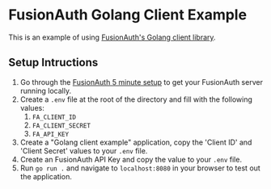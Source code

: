 # FusionAuth Golang Client Example

This is an example of using [FusionAuth's Golang client library](https://github.com/FusionAuth/go-client).

## Setup Intructions

1. Go through the [FusionAuth 5 minute setup](https://fusionauth.io/docs/v1/tech/5-minute-setup-guide) to get your FusionAuth server running locally.
1. Create a `.env` file at the root of the directory and fill with the following values:
   1. `FA_CLIENT_ID`
   1. `FA_CLIENT_SECRET`
   1. `FA_API_KEY`
1. Create a "Golang client example" application, copy the 'Client ID' and 'Client Secret' values to your `.env` file.
1. Create an FusionAuth API Key and copy the value to your `.env` file.
1. Run `go run .` and navigate to `localhost:8080` in your browser to test out the application.
